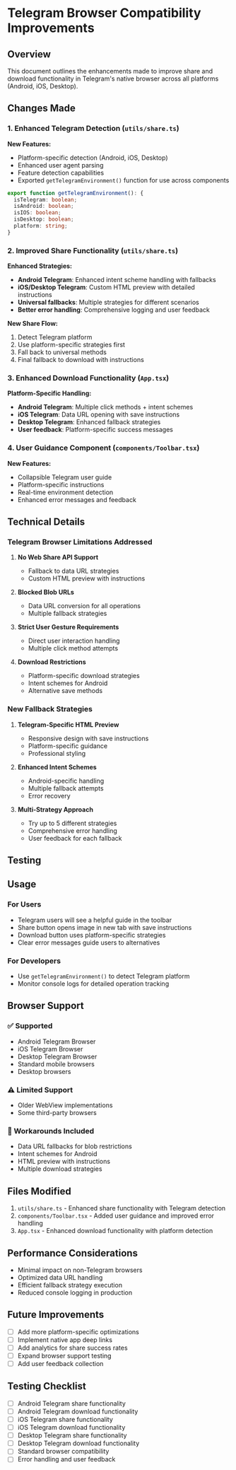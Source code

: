 # Telegram Browser Compatibility Improvements

## Overview

This document outlines the enhancements made to improve share and download functionality in Telegram's native browser across all platforms (Android, iOS, Desktop).

## Changes Made

### 1. Enhanced Telegram Detection (`utils/share.ts`)

**New Features:**
- Platform-specific detection (Android, iOS, Desktop)
- Enhanced user agent parsing
- Feature detection capabilities
- Exported `getTelegramEnvironment()` function for use across components

```typescript
export function getTelegramEnvironment(): {
  isTelegram: boolean;
  isAndroid: boolean;
  isIOS: boolean;
  isDesktop: boolean;
  platform: string;
}
```

### 2. Improved Share Functionality (`utils/share.ts`)

**Enhanced Strategies:**
- **Android Telegram**: Enhanced intent scheme handling with fallbacks
- **iOS/Desktop Telegram**: Custom HTML preview with detailed instructions
- **Universal fallbacks**: Multiple strategies for different scenarios
- **Better error handling**: Comprehensive logging and user feedback

**New Share Flow:**
1. Detect Telegram platform
2. Use platform-specific strategies first
3. Fall back to universal methods
4. Final fallback to download with instructions

### 3. Enhanced Download Functionality (`App.tsx`)

**Platform-Specific Handling:**
- **Android Telegram**: Multiple click methods + intent schemes
- **iOS Telegram**: Data URL opening with save instructions
- **Desktop Telegram**: Enhanced fallback strategies
- **User feedback**: Platform-specific success messages

### 4. User Guidance Component (`components/Toolbar.tsx`)

**New Features:**
- Collapsible Telegram user guide
- Platform-specific instructions
- Real-time environment detection
- Enhanced error messages and feedback


## Technical Details

### Telegram Browser Limitations Addressed

1. **No Web Share API Support**
   - Fallback to data URL strategies
   - Custom HTML preview with instructions

2. **Blocked Blob URLs**
   - Data URL conversion for all operations
   - Multiple fallback strategies

3. **Strict User Gesture Requirements**
   - Direct user interaction handling
   - Multiple click method attempts

4. **Download Restrictions**
   - Platform-specific download strategies
   - Intent schemes for Android
   - Alternative save methods

### New Fallback Strategies

1. **Telegram-Specific HTML Preview**
   - Responsive design with save instructions
   - Platform-specific guidance
   - Professional styling

2. **Enhanced Intent Schemes**
   - Android-specific handling
   - Multiple fallback attempts
   - Error recovery

3. **Multi-Strategy Approach**
   - Try up to 5 different strategies
   - Comprehensive error handling
   - User feedback for each fallback

## Testing


## Usage

### For Users
- Telegram users will see a helpful guide in the toolbar
- Share button opens image in new tab with save instructions
- Download button uses platform-specific strategies
- Clear error messages guide users to alternatives

### For Developers
- Use `getTelegramEnvironment()` to detect Telegram platform
- Monitor console logs for detailed operation tracking

## Browser Support

### ✅ Supported
- Android Telegram Browser
- iOS Telegram Browser  
- Desktop Telegram Browser
- Standard mobile browsers
- Desktop browsers

### ⚠️ Limited Support
- Older WebView implementations
- Some third-party browsers

### 🔧 Workarounds Included
- Data URL fallbacks for blob restrictions
- Intent schemes for Android
- HTML preview with instructions
- Multiple download strategies

## Files Modified

1. `utils/share.ts` - Enhanced share functionality with Telegram detection
2. `components/Toolbar.tsx` - Added user guidance and improved error handling
3. `App.tsx` - Enhanced download functionality with platform detection

## Performance Considerations

- Minimal impact on non-Telegram browsers
- Optimized data URL handling
- Efficient fallback strategy execution
- Reduced console logging in production

## Future Improvements

- [ ] Add more platform-specific optimizations
- [ ] Implement native app deep links
- [ ] Add analytics for share success rates
- [ ] Expand browser support testing
- [ ] Add user feedback collection

## Testing Checklist

- [ ] Android Telegram share functionality
- [ ] Android Telegram download functionality  
- [ ] iOS Telegram share functionality
- [ ] iOS Telegram download functionality
- [ ] Desktop Telegram share functionality
- [ ] Desktop Telegram download functionality
- [ ] Standard browser compatibility
- [ ] Error handling and user feedback